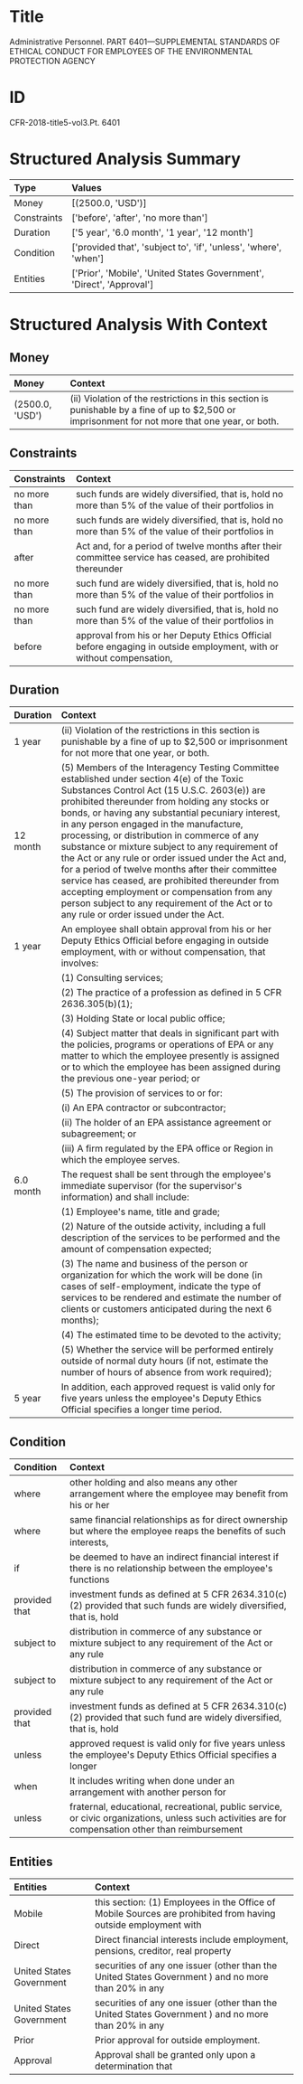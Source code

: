 # Title

 Administrative Personnel. PART 6401—SUPPLEMENTAL STANDARDS OF ETHICAL CONDUCT FOR EMPLOYEES OF THE ENVIRONMENTAL PROTECTION AGENCY


# ID

 CFR-2018-title5-vol3.Pt. 6401


# Structured Analysis Summary

| Type        | Values                                                                |
|:------------|:----------------------------------------------------------------------|
| Money       | [(2500.0, 'USD')]                                                     |
| Constraints | ['before', 'after', 'no more than']                                   |
| Duration    | ['5 year', '6.0 month', '1 year', '12 month']                         |
| Condition   | ['provided that', 'subject to', 'if', 'unless', 'where', 'when']      |
| Entities    | ['Prior', 'Mobile', 'United States Government', 'Direct', 'Approval'] |


# Structured Analysis With Context

 


## Money

| Money           | Context                                                                                                                                         |
|:----------------|:------------------------------------------------------------------------------------------------------------------------------------------------|
| (2500.0, 'USD') | (ii) Violation of the restrictions in this section is punishable by a fine of up to $2,500 or imprisonment for not more that one year, or both. |


## Constraints

| Constraints   | Context                                                                                                              |
|:--------------|:---------------------------------------------------------------------------------------------------------------------|
| no more than  | such funds are widely diversified, that is, hold no more than 5% of the value of their portfolios in                 |
| no more than  | such funds are widely diversified, that is, hold no more than 5% of the value of their portfolios in                 |
| after         | Act and, for a period of twelve months after their committee service has ceased, are prohibited thereunder           |
| no more than  | such fund are widely diversified, that is, hold no more than 5% of the value of their portfolios in                  |
| no more than  | such fund are widely diversified, that is, hold no more than 5% of the value of their portfolios in                  |
| before        | approval from his or her Deputy Ethics Official before engaging in outside employment, with or without compensation, |


## Duration

| Duration   | Context                                                                                                                                                                                                                                                                                                                                                                                                                                                                                                                                                                                                                                                                                              |
|:-----------|:-----------------------------------------------------------------------------------------------------------------------------------------------------------------------------------------------------------------------------------------------------------------------------------------------------------------------------------------------------------------------------------------------------------------------------------------------------------------------------------------------------------------------------------------------------------------------------------------------------------------------------------------------------------------------------------------------------|
| 1 year     | (ii) Violation of the restrictions in this section is punishable by a fine of up to $2,500 or imprisonment for not more that one year, or both.                                                                                                                                                                                                                                                                                                                                                                                                                                                                                                                                                      |
| 12 month   | (5) Members of the Interagency Testing Committee established under section 4(e) of the Toxic Substances Control Act (15 U.S.C. 2603(e)) are prohibited thereunder from holding any stocks or bonds, or having any substantial pecuniary interest, in any person engaged in the manufacture, processing, or distribution in commerce of any substance or mixture subject to any requirement of the Act or any rule or order issued under the Act and, for a period of twelve months after their committee service has ceased, are prohibited thereunder from accepting employment or compensation from any person subject to any requirement of the Act or to any rule or order issued under the Act. |
| 1 year     | An employee shall obtain approval from his or her Deputy Ethics Official before engaging in outside employment, with or without compensation, that involves:                                                                                                                                                                                                                                                                                                                                                                                                                                                                                                                                         |
|            |           (1) Consulting services;                                                                                                                                                                                                                                                                                                                                                                                                                                                                                                                                                                                                                                                                   |
|            |           (2) The practice of a profession as defined in 5 CFR 2636.305(b)(1);                                                                                                                                                                                                                                                                                                                                                                                                                                                                                                                                                                                                                       |
|            |           (3) Holding State or local public office;                                                                                                                                                                                                                                                                                                                                                                                                                                                                                                                                                                                                                                                  |
|            |           (4) Subject matter that deals in significant part with the policies, programs or operations of EPA or any matter to which the employee presently is assigned or to which the employee has been assigned during the previous one-year period; or                                                                                                                                                                                                                                                                                                                                                                                                                                            |
|            |           (5) The provision of services to or for:                                                                                                                                                                                                                                                                                                                                                                                                                                                                                                                                                                                                                                                   |
|            |           (i) An EPA contractor or subcontractor;                                                                                                                                                                                                                                                                                                                                                                                                                                                                                                                                                                                                                                                    |
|            |           (ii) The holder of an EPA assistance agreement or subagreement; or                                                                                                                                                                                                                                                                                                                                                                                                                                                                                                                                                                                                                         |
|            |           (iii) A firm regulated by the EPA office or Region in which the employee serves.                                                                                                                                                                                                                                                                                                                                                                                                                                                                                                                                                                                                           |
| 6.0 month  | The request shall be sent through the employee's immediate supervisor (for the supervisor's information) and shall include:                                                                                                                                                                                                                                                                                                                                                                                                                                                                                                                                                                          |
|            |           (1) Employee's name, title and grade;                                                                                                                                                                                                                                                                                                                                                                                                                                                                                                                                                                                                                                                      |
|            |           (2) Nature of the outside activity, including a full description of the services to be performed and the amount of compensation expected;                                                                                                                                                                                                                                                                                                                                                                                                                                                                                                                                                  |
|            |           (3) The name and business of the person or organization for which the work will be done (in cases of self-employment, indicate the type of services to be rendered and estimate the number of clients or customers anticipated during the next 6 months);                                                                                                                                                                                                                                                                                                                                                                                                                                  |
|            |           (4) The estimated time to be devoted to the activity;                                                                                                                                                                                                                                                                                                                                                                                                                                                                                                                                                                                                                                      |
|            |           (5) Whether the service will be performed entirely outside of normal duty hours (if not, estimate the number of hours of absence from work required);                                                                                                                                                                                                                                                                                                                                                                                                                                                                                                                                      |
| 5 year     | In addition, each approved request is valid only for five years unless the employee's Deputy Ethics Official specifies a longer time period.                                                                                                                                                                                                                                                                                                                                                                                                                                                                                                                                                         |


## Condition

| Condition     | Context                                                                                                                                            |
|:--------------|:---------------------------------------------------------------------------------------------------------------------------------------------------|
| where         | other holding and also means any other arrangement where the employee may benefit from his or her                                                  |
| where         | same financial relationships as for direct ownership but where the employee reaps the benefits of such interests,                                  |
| if            | be deemed to have an indirect financial interest if there is no relationship between the employee's functions                                      |
| provided that | investment funds as defined at 5 CFR 2634.310(c)(2) provided that such funds are widely diversified, that is, hold                                 |
| subject to    | distribution in commerce of any substance or mixture subject to any requirement of the Act or any rule                                             |
| subject to    | distribution in commerce of any substance or mixture subject to any requirement of the Act or any rule                                             |
| provided that | investment funds as defined at 5 CFR 2634.310(c)(2) provided that such fund are widely diversified, that is, hold                                  |
| unless        | approved request is valid only for five years unless the employee's Deputy Ethics Official specifies a longer                                      |
| when          | It includes writing  when done under an arrangement with another person for                                                                        |
| unless        | fraternal, educational, recreational, public service, or civic organizations, unless such activities are for compensation other than reimbursement |


## Entities

| Entities                 | Context                                                                                                        |
|:-------------------------|:---------------------------------------------------------------------------------------------------------------|
| Mobile                   | this section: (1) Employees in the Office of Mobile Sources are prohibited from having outside employment with |
| Direct                   | Direct financial interests include employment, pensions, creditor, real property                               |
| United States Government | securities of any one issuer (other than the United States Government ) and no more than 20% in any            |
| United States Government | securities of any one issuer (other than the United States Government ) and no more than 20% in any            |
| Prior                    | Prior  approval for outside employment.                                                                        |
| Approval                 | Approval shall be granted only upon a determination that                                                       |


